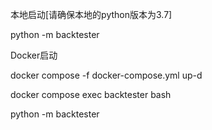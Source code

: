 
本地启动[请确保本地的python版本为3.7]

python -m backtester

Docker启动

docker compose -f docker-compose.yml up-d

docker compose exec backtester bash

python -m backtester



